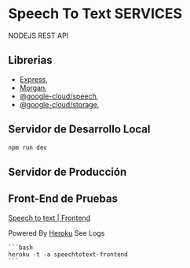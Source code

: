 # Speech To Text SERVICES

NODEJS REST API 

## Librerias

  * [Express](https://expressjs.com/es/), 
  * [Morgan](https://github.com/expressjs/morgan#readme),
  * [@google-cloud/speech](https://cloud.google.com/speech-to-text/),
  * [@google-cloud/storage](https://cloud.google.com/storage/),

## Servidor de Desarrollo Local

```bash
npm run dev
```
## Servidor de Producción



## Front-End de Pruebas

[Speech to text | Frontend](https://speechtotext-frontend.herokuapp.com/)

  Powered By [Heroku](https://speechtotext-frontend.herokuapp.com/)
  See Logs

    ```bash
    heroku -t -a speechtotext-frontend
    ```
